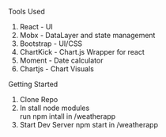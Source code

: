 Tools Used
1. React - UI
1.    Mobx - DataLayer and state management
1.    Bootstrap - UI/CSS
1.    ChartKick - Chart.js Wrapper for react
1.    Moment - Date calculator
1.    Chartjs - Chart Visuals


Getting Started
1. Clone Repo
2. In stall node modules   
    run npm intall in /weatherapp
3. Start Dev Server
    npm start in /weatherapp
